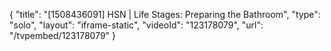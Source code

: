 {
    "title": "[1508436091] HSN | Life Stages: Preparing the Bathroom",
    "type": "solo",
    "layout": "iframe-static",
    "videoId": "123178079",
    "url": "\/tvpembed\/123178079"
}